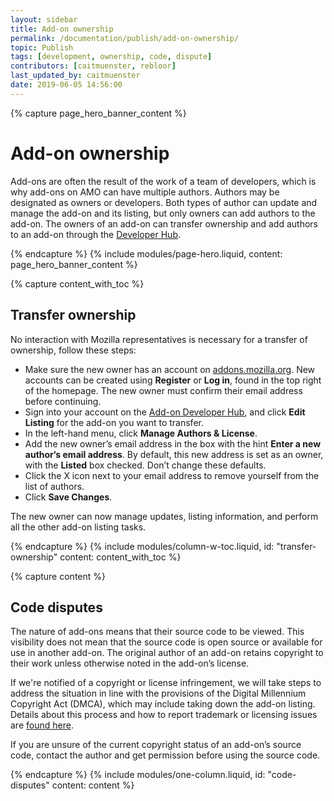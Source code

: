 ```yaml
---
layout: sidebar
title: Add-on ownership
permalink: /documentation/publish/add-on-ownership/
topic: Publish
tags: [development, ownership, code, dispute]
contributors: [caitmuenster, rebloor]
last_updated_by: caitmuenster
date: 2019-06-05 14:56:00
---
```


<!-- Page Hero Banner -->

{% capture page_hero_banner_content %}

# Add-on ownership

Add-ons are often the result of the work of a team of developers, which is why add-ons on AMO can have multiple authors. Authors may be designated as owners or developers. Both types of author can update and manage the add-on and its listing, but only owners can add authors to the add-on. The owners of an add-on can transfer ownership and add authors to an add-on through the [Developer Hub](https://addons.mozilla.org/developers/).

{% endcapture %}
{% include modules/page-hero.liquid,
    content: page_hero_banner_content
%}

<!-- Content with Table of Contents Module -->

{% capture content_with_toc %}

## Transfer ownership

No interaction with Mozilla representatives is necessary for a transfer of ownership, follow these steps:

- Make sure the new owner has an account on [addons.mozilla.org](https://addons.mozilla.org). New accounts can be created using **Register** or **Log in**, found in the top right of the homepage. The new owner must confirm their email address before continuing.
- Sign into your account on the [Add-on Developer Hub](https://addons.mozilla.org/developers/), and click **Edit Listing** for the add-on you want to transfer.
- In the left-hand menu, click **Manage Authors & License**.
- Add the new owner’s email address in the box with the hint **Enter a new author‘s email address**. By default, this new address is set as an owner, with the **Listed** box checked. Don’t change these defaults.
- Click the X icon next to your email address to remove yourself from the list of authors.
- Click **Save Changes**.

The new owner can now manage updates, listing information, and perform all the other add-on listing tasks.

{% endcapture %}
{% include modules/column-w-toc.liquid,
  id: "transfer-ownership"
  content: content_with_toc
%}

<!-- END: Content with Table of Contents -->

<!-- Single Column Body Module -->

{% capture content %}

## Code disputes

The nature of add-ons means that their source code to be viewed. This visibility does not mean that the source code is open source or available for use in another add-on. The original author of an add-on retains copyright to their work unless otherwise noted in the add-on’s license.

If we're notified of a copyright or license infringement, we will take steps to address the situation in line with the provisions of the Digital Millennium Copyright Act (DMCA), which may include taking down the add-on listing. Details about this process and how to report trademark or licensing issues are [found here](https://www.mozilla.org/about/legal/report-abuse/).

If you are unsure of the current copyright status of an add-on’s source code, contact the author and get permission before using the source code.

{% endcapture %}
{% include modules/one-column.liquid,
  id: "code-disputes"
  content: content
%}

<!-- END: Single Column Body Module -->


